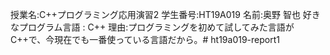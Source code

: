 授業名:C++プログラミング応用演習2
  学生番号:HT19A019
  名前:奥野 智也
  好きなプログラム言語 : C++
  理由:プログラミングを初めて試してみた言語がC++で、今現在でも一番使っている言語だから。# ht19a019-report1
